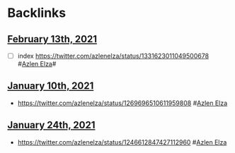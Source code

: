 
# Backlinks
## [February 13th, 2021](<February 13th, 2021.md>)
- [ ] index https://twitter.com/azlenelza/status/1331623011049500678 #[Azlen Elza](<Azlen Elza.md>)#

## [January 10th, 2021](<January 10th, 2021.md>)
- https://twitter.com/azlenelza/status/1269696510611959808 #[Azlen Elza](<Azlen Elza.md>)

## [January 24th, 2021](<January 24th, 2021.md>)
- https://twitter.com/azlenelza/status/1246612847427112960 #[Azlen Elza](<Azlen Elza.md>)

